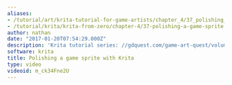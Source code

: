 ```yaml
---
aliases:
- /tutorial/art/krita-tutorial-for-game-artists/chapter_4/37_polishing_a_game_sprite_with_krita
- /tutorial/krita/krita-from-zero/chapter-4/37-polishing-a-game-sprite
author: nathan
date: "2017-01-20T07:54:29.000Z"
description: 'Krita tutorial series: //gdquest.com/game-art-quest/volume-1/course-public/'
software: krita
title: Polishing a game sprite with Krita
type: video
videoid: m_ck34Fne2U
---
```

